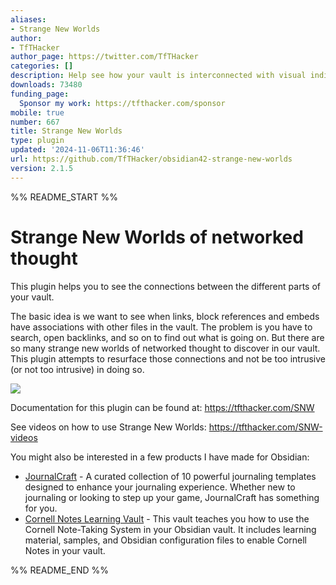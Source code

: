 ```yaml
---
aliases:
- Strange New Worlds
author:
- TfTHacker
author_page: https://twitter.com/TfTHacker
categories: []
description: Help see how your vault is interconnected with visual indicators.
downloads: 73480
funding_page:
  Sponsor my work: https://tfthacker.com/sponsor
mobile: true
number: 667
title: Strange New Worlds
type: plugin
updated: '2024-11-06T11:36:46'
url: https://github.com/TfTHacker/obsidian42-strange-new-worlds
version: 2.1.5
---
```


%% README_START %%

# Strange New Worlds of networked thought

This plugin helps you to see the connections between the different parts of your vault.

The basic idea is we want to see when links, block references and embeds have associations with other files in the vault. The problem is you have to search, open backlinks, and so on to find out what is going on. But there are so many strange new worlds of networked thought to discover in our vault. This plugin attempts to resurface those connections and not be too intrusive (or not too intrusive) in doing so.

![](https://raw.githubusercontent.com/TfTHacker/obsidian42-strange-new-worlds/HEAD/media/SNW.gif)

Documentation for this plugin can be found at: https://tfthacker.com/SNW

See videos on how to use Strange New Worlds: https://tfthacker.com/SNW-videos

You might also be interested in a few products I have made for Obsidian:


- [JournalCraft](https://tfthacker.com/jco) - A curated collection of 10 powerful journaling templates designed to enhance your journaling experience. Whether new to journaling or looking to step up your game, JournalCraft has something for you.
- [Cornell Notes Learning Vault](https://tfthacker.com/cornell-notes) - This vault teaches you how to use the Cornell Note-Taking System in your Obsidian vault. It includes learning material, samples, and Obsidian configuration files to enable Cornell Notes in your vault.


%% README_END %%